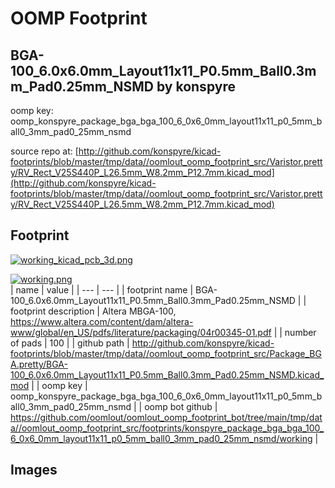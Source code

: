 # OOMP Footprint  
## BGA-100_6.0x6.0mm_Layout11x11_P0.5mm_Ball0.3mm_Pad0.25mm_NSMD  by konspyre  
  
oomp key: oomp_konspyre_package_bga_bga_100_6_0x6_0mm_layout11x11_p0_5mm_ball0_3mm_pad0_25mm_nsmd  
  
source repo at: [http://github.com/konspyre/kicad-footprints/blob/master/tmp/data//oomlout_oomp_footprint_src/Varistor.pretty/RV_Rect_V25S440P_L26.5mm_W8.2mm_P12.7mm.kicad_mod](http://github.com/konspyre/kicad-footprints/blob/master/tmp/data//oomlout_oomp_footprint_src/Varistor.pretty/RV_Rect_V25S440P_L26.5mm_W8.2mm_P12.7mm.kicad_mod)  
## Footprint  
  
[![working_kicad_pcb_3d.png](working_kicad_pcb_3d_600.png)](working_kicad_pcb_3d.png)  
  
[![working.png](working_600.png)](working.png)  
| name | value | 
| --- | --- | 
| footprint name | BGA-100_6.0x6.0mm_Layout11x11_P0.5mm_Ball0.3mm_Pad0.25mm_NSMD | 
| footprint description | Altera MBGA-100, https://www.altera.com/content/dam/altera-www/global/en_US/pdfs/literature/packaging/04r00345-01.pdf | 
| number of pads | 100 | 
| github path | http://github.com/konspyre/kicad-footprints/blob/master/tmp/data//oomlout_oomp_footprint_src/Package_BGA.pretty/BGA-100_6.0x6.0mm_Layout11x11_P0.5mm_Ball0.3mm_Pad0.25mm_NSMD.kicad_mod | 
| oomp key | oomp_konspyre_package_bga_bga_100_6_0x6_0mm_layout11x11_p0_5mm_ball0_3mm_pad0_25mm_nsmd | 
| oomp bot github | https://github.com/oomlout/oomlout_oomp_footprint_bot/tree/main/tmp/data//oomlout_oomp_footprint_src/footprints/konspyre_package_bga_bga_100_6_0x6_0mm_layout11x11_p0_5mm_ball0_3mm_pad0_25mm_nsmd/working | 
## Images  
